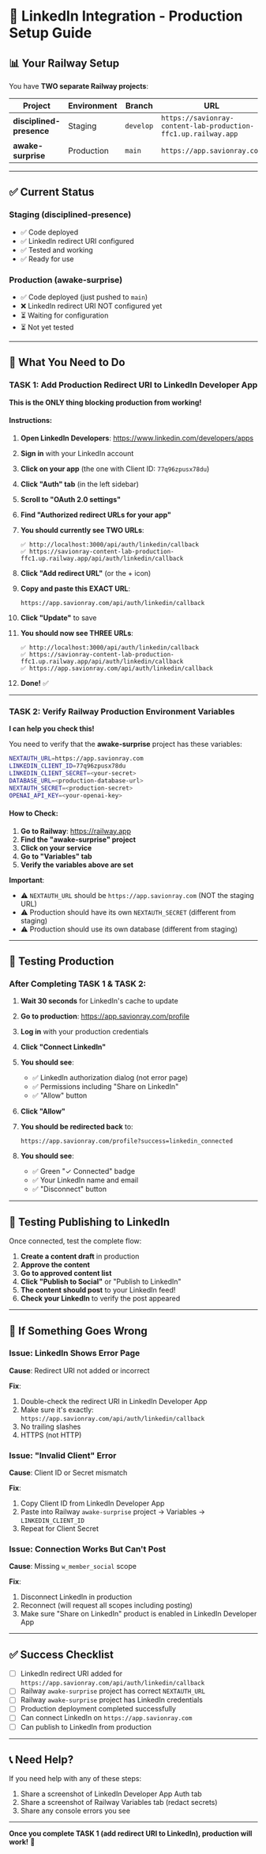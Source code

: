 # 🚀 LinkedIn Integration - Production Setup Guide

## 📊 Your Railway Setup

You have **TWO separate Railway projects**:

| Project | Environment | Branch | URL |
|---------|-------------|--------|-----|
| **disciplined-presence** | Staging | `develop` | `https://savionray-content-lab-production-ffc1.up.railway.app` |
| **awake-surprise** | Production | `main` | `https://app.savionray.com` |

---

## ✅ Current Status

### Staging (disciplined-presence)
- ✅ Code deployed
- ✅ LinkedIn redirect URI configured
- ✅ Tested and working
- ✅ Ready for use

### Production (awake-surprise)
- ✅ Code deployed (just pushed to `main`)
- ❌ LinkedIn redirect URI NOT configured yet
- ⏳ Waiting for configuration
- ⏳ Not yet tested

---

## 🎯 What You Need to Do

### TASK 1: Add Production Redirect URI to LinkedIn Developer App

**This is the ONLY thing blocking production from working!**

#### Instructions:

1. **Open LinkedIn Developers**: https://www.linkedin.com/developers/apps

2. **Sign in** with your LinkedIn account

3. **Click on your app** (the one with Client ID: `77q96zpusx78du`)

4. **Click "Auth" tab** (in the left sidebar)

5. **Scroll to "OAuth 2.0 settings"**

6. **Find "Authorized redirect URLs for your app"**

7. **You should currently see TWO URLs**:
   ```
   ✅ http://localhost:3000/api/auth/linkedin/callback
   ✅ https://savionray-content-lab-production-ffc1.up.railway.app/api/auth/linkedin/callback
   ```

8. **Click "Add redirect URL"** (or the + icon)

9. **Copy and paste this EXACT URL**:
   ```
   https://app.savionray.com/api/auth/linkedin/callback
   ```

10. **Click "Update"** to save

11. **You should now see THREE URLs**:
    ```
    ✅ http://localhost:3000/api/auth/linkedin/callback
    ✅ https://savionray-content-lab-production-ffc1.up.railway.app/api/auth/linkedin/callback
    ✅ https://app.savionray.com/api/auth/linkedin/callback
    ```

12. **Done!** ✅

---

### TASK 2: Verify Railway Production Environment Variables

**I can help you check this!**

You need to verify that the **awake-surprise** project has these variables:

```bash
NEXTAUTH_URL=https://app.savionray.com
LINKEDIN_CLIENT_ID=77q96zpusx78du
LINKEDIN_CLIENT_SECRET=<your-secret>
DATABASE_URL=<production-database-url>
NEXTAUTH_SECRET=<production-secret>
OPENAI_API_KEY=<your-openai-key>
```

#### How to Check:

1. **Go to Railway**: https://railway.app
2. **Find the "awake-surprise" project**
3. **Click on your service**
4. **Go to "Variables" tab**
5. **Verify the variables above are set**

**Important**:
- ⚠️ `NEXTAUTH_URL` should be `https://app.savionray.com` (NOT the staging URL)
- ⚠️ Production should have its own `NEXTAUTH_SECRET` (different from staging)
- ⚠️ Production should use its own database (different from staging)

---

## 🧪 Testing Production

### After Completing TASK 1 & TASK 2:

1. **Wait 30 seconds** for LinkedIn's cache to update

2. **Go to production**: https://app.savionray.com/profile

3. **Log in** with your production credentials

4. **Click "Connect LinkedIn"**

5. **You should see**:
   - ✅ LinkedIn authorization dialog (not error page)
   - ✅ Permissions including "Share on LinkedIn"
   - ✅ "Allow" button

6. **Click "Allow"**

7. **You should be redirected back** to:
   ```
   https://app.savionray.com/profile?success=linkedin_connected
   ```

8. **You should see**:
   - ✅ Green "✓ Connected" badge
   - ✅ Your LinkedIn name and email
   - ✅ "Disconnect" button

---

## 🎯 Testing Publishing to LinkedIn

Once connected, test the complete flow:

1. **Create a content draft** in production
2. **Approve the content**
3. **Go to approved content list**
4. **Click "Publish to Social"** or "Publish to LinkedIn"
5. **The content should post** to your LinkedIn feed!
6. **Check your LinkedIn** to verify the post appeared

---

## 🚨 If Something Goes Wrong

### Issue: LinkedIn Shows Error Page

**Cause**: Redirect URI not added or incorrect

**Fix**:
1. Double-check the redirect URI in LinkedIn Developer App
2. Make sure it's exactly: `https://app.savionray.com/api/auth/linkedin/callback`
3. No trailing slashes
4. HTTPS (not HTTP)

### Issue: "Invalid Client" Error

**Cause**: Client ID or Secret mismatch

**Fix**:
1. Copy Client ID from LinkedIn Developer App
2. Paste into Railway `awake-surprise` project → Variables → `LINKEDIN_CLIENT_ID`
3. Repeat for Client Secret

### Issue: Connection Works But Can't Post

**Cause**: Missing `w_member_social` scope

**Fix**:
1. Disconnect LinkedIn in production
2. Reconnect (will request all scopes including posting)
3. Make sure "Share on LinkedIn" product is enabled in LinkedIn Developer App

---

## ✅ Success Checklist

- [ ] LinkedIn redirect URI added for `https://app.savionray.com/api/auth/linkedin/callback`
- [ ] Railway `awake-surprise` project has correct `NEXTAUTH_URL`
- [ ] Railway `awake-surprise` project has LinkedIn credentials
- [ ] Production deployment completed successfully
- [ ] Can connect LinkedIn on `https://app.savionray.com`
- [ ] Can publish to LinkedIn from production

---

## 📞 Need Help?

If you need help with any of these steps:
1. Share a screenshot of LinkedIn Developer App Auth tab
2. Share a screenshot of Railway Variables tab (redact secrets)
3. Share any console errors you see

---

**Once you complete TASK 1 (add redirect URI to LinkedIn), production will work!** 🚀





